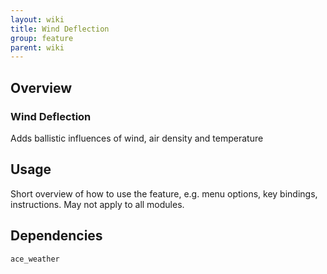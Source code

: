 ```yaml
---
layout: wiki
title: Wind Deflection
group: feature
parent: wiki
---
```


## Overview

### Wind Deflection
Adds ballistic influences of wind, air density and temperature


## Usage

Short overview of how to use the feature, e.g. menu options, key bindings, 
instructions. May not apply to all modules.


## Dependencies

`ace_weather`
